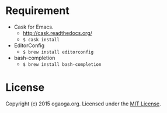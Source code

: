 
Requirement
====

* Cask for Emacs.
  * http://cask.readthedocs.org/
  * `$ cask install`
* EditorConfig
  * `$ brew install editorconfig`
* bash-completion
  * `$ brew install bash-completion`

License
====

Copyright (c) 2015 ogaoga.org. Licensed under the [MIT License](LICENSE).
